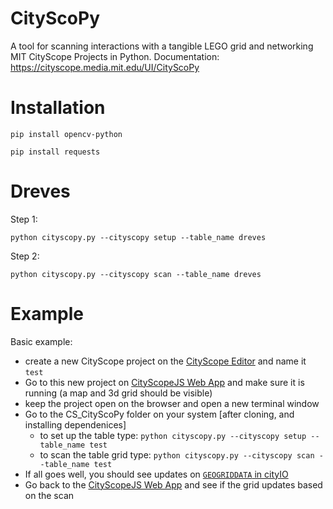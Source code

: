 # CityScoPy

A tool for scanning interactions with a tangible LEGO grid and networking MIT CityScope Projects in Python.
Documentation: https://cityscope.media.mit.edu/UI/CityScoPy


# Installation

```shell
pip install opencv-python
```

```shell
pip install requests
```

# Dreves

Step 1:

```shell
python cityscopy.py --cityscopy setup --table_name dreves
```
Step 2:

```shell
python cityscopy.py --cityscopy scan --table_name dreves
```

# Example

Basic example:

- create a new CityScope project on the [CityScope Editor](https://cityscope.media.mit.edu/?editor) and name it `test`
- Go to this new project on [CityScopeJS Web App](https://cityscope.media.mit.edu/CS_cityscopeJS/?cityscope=test) and make sure it is running (a map and 3d grid should be visible)
- keep the project open on the browser and open a new terminal window
- Go to the CS_CityScoPy folder on your system [after cloning, and installing dependenices]
  - to set up the table type: `python cityscopy.py --cityscopy setup --table_name test`
  - to scan the table grid type: `python cityscopy.py --cityscopy scan --table_name test`
- If all goes well, you should see updates on [`GEOGRIDDATA` in cityIO](https://cityio.media.mit.edu/api/table/test/GEOGRIDDATA/)
- Go back to the [CityScopeJS Web App](https://cityscope.media.mit.edu/CS_cityscopeJS/?cityscope=test) and see if the grid updates based on the scan
